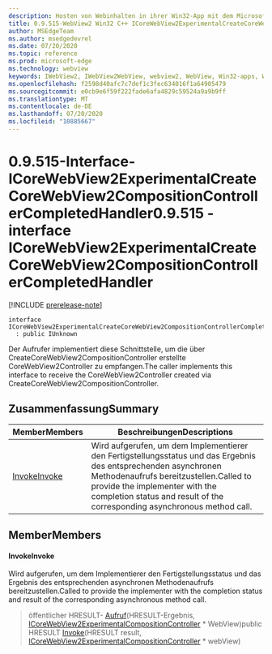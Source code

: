 ```yaml
---
description: Hosten von Webinhalten in ihrer Win32-App mit dem Microsoft Edge WebView2-Steuerelement
title: 0.9.515-WebView2 Win32 C++ ICoreWebView2ExperimentalCreateCoreWebView2CompositionControllerCompletedHandler
author: MSEdgeTeam
ms.author: msedgedevrel
ms.date: 07/20/2020
ms.topic: reference
ms.prod: microsoft-edge
ms.technology: webview
keywords: IWebView2, IWebView2WebView, webview2, WebView, Win32-apps, Win32, Edge, ICoreWebView2, ICoreWebView2Controller, Browser-Steuerelement, Edge-HTML
ms.openlocfilehash: f2598d40afc7c7def1c3fec634016f1a64905479
ms.sourcegitcommit: e0cb9e6f59f222fade6afa4829c59524a9a9b9ff
ms.translationtype: MT
ms.contentlocale: de-DE
ms.lasthandoff: 07/20/2020
ms.locfileid: "10885667"
---
```

# <span data-ttu-id="2f17e-104">0.9.515-Interface-ICoreWebView2ExperimentalCreateCoreWebView2CompositionControllerCompletedHandler</span><span class="sxs-lookup"><span data-stu-id="2f17e-104">0.9.515 - interface ICoreWebView2ExperimentalCreateCoreWebView2CompositionControllerCompletedHandler</span></span> 

[!INCLUDE [prerelease-note](../../includes/prerelease-note.md)]

```
interface ICoreWebView2ExperimentalCreateCoreWebView2CompositionControllerCompletedHandler
  : public IUnknown
```

<span data-ttu-id="2f17e-105">Der Aufrufer implementiert diese Schnittstelle, um die über CreateCoreWebView2CompositionController erstellte CoreWebView2Controller zu empfangen.</span><span class="sxs-lookup"><span data-stu-id="2f17e-105">The caller implements this interface to receive the CoreWebView2Controller created via CreateCoreWebView2CompositionController.</span></span>

## <span data-ttu-id="2f17e-106">Zusammenfassung</span><span class="sxs-lookup"><span data-stu-id="2f17e-106">Summary</span></span>

 <span data-ttu-id="2f17e-107">Member</span><span class="sxs-lookup"><span data-stu-id="2f17e-107">Members</span></span>                        | <span data-ttu-id="2f17e-108">Beschreibungen</span><span class="sxs-lookup"><span data-stu-id="2f17e-108">Descriptions</span></span>
--------------------------------|---------------------------------------------
[<span data-ttu-id="2f17e-109">Invoke</span><span class="sxs-lookup"><span data-stu-id="2f17e-109">Invoke</span></span>](#invoke) | <span data-ttu-id="2f17e-110">Wird aufgerufen, um dem Implementierer den Fertigstellungsstatus und das Ergebnis des entsprechenden asynchronen Methodenaufrufs bereitzustellen.</span><span class="sxs-lookup"><span data-stu-id="2f17e-110">Called to provide the implementer with the completion status and result of the corresponding asynchronous method call.</span></span>

## <span data-ttu-id="2f17e-111">Member</span><span class="sxs-lookup"><span data-stu-id="2f17e-111">Members</span></span>

#### <span data-ttu-id="2f17e-112">Invoke</span><span class="sxs-lookup"><span data-stu-id="2f17e-112">Invoke</span></span> 

<span data-ttu-id="2f17e-113">Wird aufgerufen, um dem Implementierer den Fertigstellungsstatus und das Ergebnis des entsprechenden asynchronen Methodenaufrufs bereitzustellen.</span><span class="sxs-lookup"><span data-stu-id="2f17e-113">Called to provide the implementer with the completion status and result of the corresponding asynchronous method call.</span></span>

> <span data-ttu-id="2f17e-114">öffentlicher HRESULT- [Aufruf](#invoke)(HRESULT-Ergebnis, [ICoreWebView2ExperimentalCompositionController](icorewebview2experimentalcompositioncontroller.md) \* WebView)</span><span class="sxs-lookup"><span data-stu-id="2f17e-114">public HRESULT [Invoke](#invoke)(HRESULT result, [ICoreWebView2ExperimentalCompositionController](icorewebview2experimentalcompositioncontroller.md) \* webView)</span></span>

